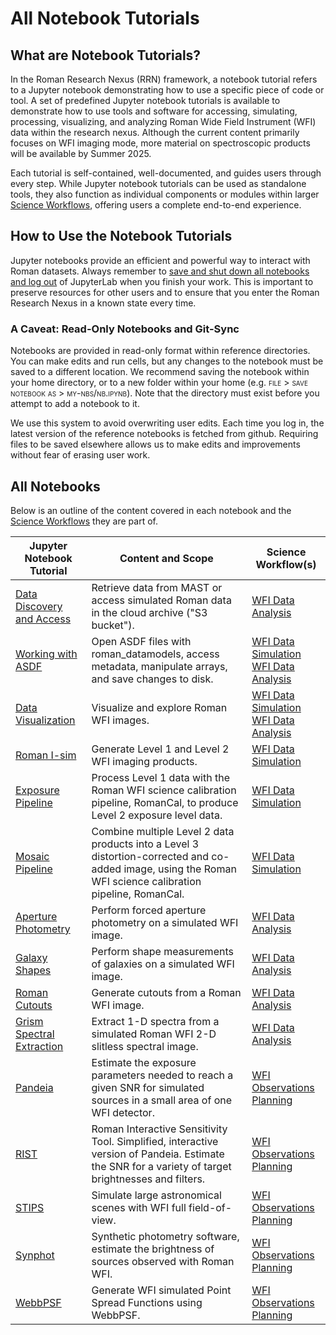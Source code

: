 # All Notebook Tutorials

## What are Notebook Tutorials?
In the Roman Research Nexus (RRN) framework, a notebook tutorial refers to a Jupyter notebook demonstrating how to use a specific piece of code or tool. A set of predefined Jupyter notebook tutorials is available to demonstrate how to use tools and software for accessing, simulating, processing, visualizing, and analyzing Roman Wide Field Instrument (WFI) data within the research nexus. Although the current content primarily focuses on WFI imaging mode, more material on spectroscopic products will be available by Summer 2025.

Each tutorial is self-contained, well-documented, and guides users through every step. While Jupyter notebook tutorials can be used as standalone tools, they also function as individual components or modules within larger [Science Workflows](./workflows.md), offering users a complete end-to-end experience.

## How to Use the Notebook Tutorials
Jupyter notebooks provide an efficient and powerful way to interact with Roman datasets. Always remember to [save and shut down all notebooks and log out](./jupyter.md) of JupyterLab when you finish your work. This is important to preserve resources for other users and to ensure that you enter the Roman Research Nexus in a known state every time.

### A Caveat: Read-Only Notebooks and Git-Sync
Notebooks are provided in read-only format within reference directories. You can make edits and run cells, but any changes to the notebook must be saved to a different location. We recommend saving the notebook within your home directory, or to a new folder within your home (e.g. <span style="font-variant:small-caps;">file > save notebook as > my-nbs/nb.ipynb</span>). Note that the directory must exist before you attempt to add a notebook to it.

We use this system to avoid overwriting user edits. Each time you log in, the latest version of the reference notebooks is fetched from github. Requiring files to be saved elsewhere allows us to make edits and improvements without fear of erasing user work.

## All Notebooks
Below is an outline of the content covered in each notebook and the [Science Workflows](./workflows.md) they are part of. 

| Jupyter Notebook Tutorial                                                                                   | Content and Scope                                                                                                       | Science Workflow(s)                      |
|-------------------------------------------------------------------------------------------------------------|-------------------------------------------------------------------------------------------------------------------------|------------------------------------------|
| [Data Discovery and Access](../content/notebooks/data_discovery_and_access/data_discovery_and_access.ipynb) | Retrieve data from MAST or access simulated Roman data in the cloud archive ("S3 bucket").                                                                          | [WFI Data Analysis](./workflows/wfi-data-analysys.md)                        |
| [Working with ASDF](../content/notebooks/working_with_asdf/working_with_asdf.ipynb)                         | Open ASDF files with roman_datamodels, access metadata, manipulate arrays, and save changes to disk.                     | [WFI Data Simulation](./workflows/wfi-data-sim.md)<br>[WFI Data Analysis](./workflows/wfi-data-analysys.md) |
| [Data Visualization](../content/notebooks/data_visualization/data_visualization.ipynb)                      | Visualize and explore Roman WFI images.                                                               | [WFI Data Simulation](./workflows/wfi-data-sim.md)<br>[WFI Data Analysis](./workflows/wfi-data-analysys.md) |
| [Roman I-sim](../content/notebooks/romanisim/romanisim.ipynb)                                               | Generate Level 1 and Level 2 WFI imaging products.                                                                      | [WFI Data Simulation](./workflows/wfi-data-sim.md)                    |
| [Exposure Pipeline](../content/notebooks/exposure_pipeline/exposure_pipeline.ipynb)                                                     | Process Level 1 data with the Roman WFI science calibration pipeline, RomanCal, to produce Level 2 exposure level data.                                                      | [WFI Data Simulation](./workflows/wfi-data-sim.md) |
| [Mosaic Pipeline](../content/notebooks/mosaic_pipeline/mosaic_pipeline.ipynb)                                                     | Combine multiple Level 2 data products into a Level 3 distortion-corrected and co-added image, using the Roman WFI science calibration pipeline, RomanCal.                                                        | [WFI Data Simulation](./workflows/wfi-data-sim.md) |
| [Aperture Photometry](../content/notebooks/aperture_photometry/aperture_photometry.ipynb)                   | Perform forced aperture photometry on a simulated WFI image.                                                            | [WFI Data Analysis](./workflows/wfi-data-analysys.md)                        |
| [Galaxy Shapes](../content/notebooks/measuring_galaxy_shapes/measuring_galaxy_shapes.ipynb)                 | Perform shape measurements of galaxies on a simulated WFI image.                                                        | [WFI Data Analysis](./workflows/wfi-data-analysys.md)                        |
| [Roman Cutouts](../content/notebooks/measuring_galaxy_shapes/measuring_galaxy_shapes.ipynb)                 | Generate cutouts from a Roman WFI image.                                                        | [WFI Data Analysis](./workflows/wfi-data-analysys.md)   
| [Grism Spectral Extraction](../content/notebooks/grism_spectral_extraction/grism_spectral_extraction.ipynb)                 | Extract 1-D spectra from a simulated Roman WFI 2-D slitless spectral image.                                                        | [WFI Data Analysis](./workflows/wfi-data-analysys.md)     |
| [Pandeia](../content/notebooks/pandeia/pandeia.ipynb)                                                       | Estimate the exposure parameters needed to reach a given SNR for simulated sources in a small area of one WFI detector. | [WFI Observations Planning](./workflows/wfi-obs-plan.md)                |
| [RIST](../content/notebooks/rist/rist.ipynb)                                                                | Roman Interactive Sensitivity Tool. Simplified, interactive version of Pandeia. Estimate the SNR for a variety of target brightnesses and filters.          | [WFI Observations Planning](./workflows/wfi-obs-plan.md)                |
| [STIPS](../content/notebooks/stips/stips.ipynb)                                                             | Simulate large astronomical scenes with WFI full field-of-view.                                                         | [WFI Observations Planning](./workflows/wfi-obs-plan.md)                |
| [Synphot](../content/notebooks/synphot/synphot.ipynb)                                 | Synthetic photometry software, estimate the brightness of sources observed with Roman WFI.                              | [WFI Observations Planning](./workflows/wfi-obs-plan.md)                |
| [WebbPSF](../content/notebooks/webbpsf/webbpsf.ipynb)                                                       | Generate WFI simulated Point Spread Functions using WebbPSF.                                                            | [WFI Observations Planning](./workflows/wfi-obs-plan.md)                |
